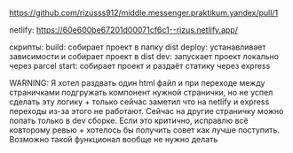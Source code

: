 https://github.com/rizusss912/middle.messenger.praktikum.yandex/pull/1


netlify: https://60e600be67201d00071cf6c1--rizus.netlify.app/

скрипты:
    build: собирает проект в папку dist
    deploy: устанавливает зависимости и собирает проект в dist
    dev: запускает проект локально через parcel
    start: собирает проект и раздаёт статику через express

WARNING:
Я хотел раздвать один html файл и при переходе между страничками подгружать компонент нужной странички, но не успел сделать эту логику + только сейчас заметил что на netlify и express переходы из-за этого не работают. Сейчас на другие страничку можно попать только в dev сборке.
Если это критично, исправлю всё ковторому ревью + хотелось бы получить совет как лучше поступить. Возможно такой функционал вообще не нужно делать